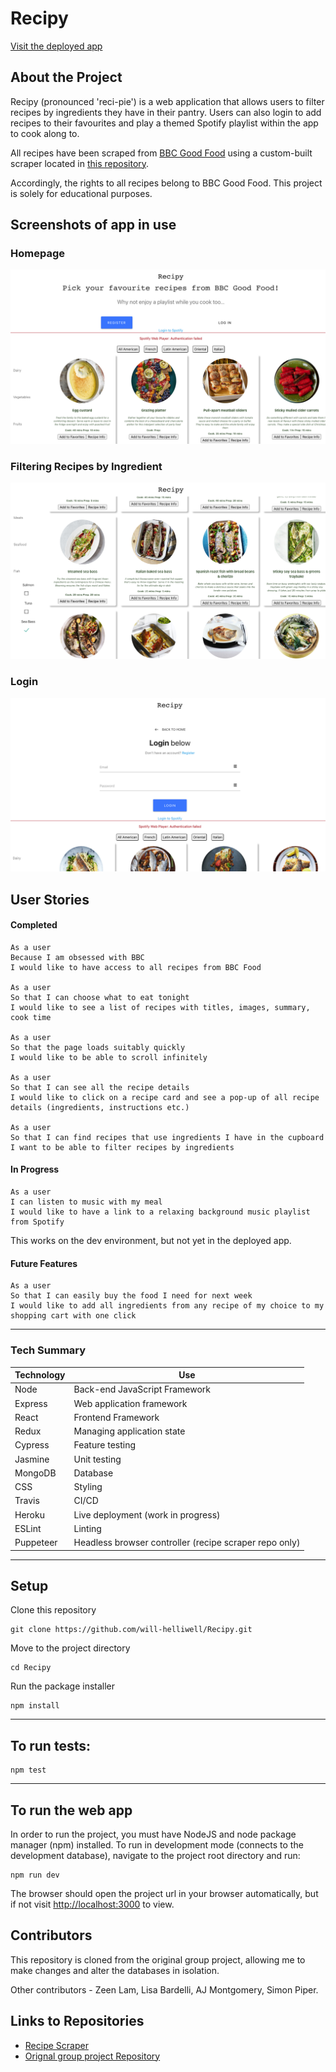 # **Recipy**

[Visit the deployed app](https://will-recipy.herokuapp.com/)

## About the Project

Recipy (pronounced 'reci-pie') is a web application that allows users to filter recipes by ingredients they have in their pantry. Users can also login to add recipes to their favourites and play a themed Spotify playlist within the app to cook along to.

All recipes have been scraped from [BBC Good Food](https://www.bbcgoodfood.com/) using a custom-built scraper located in [this repository](https://github.com/Will-Helliwell/Recipe_Scraper).

Accordingly, the rights to all recipes belong to BBC Good Food. This project is solely for educational purposes.

## **Screenshots of app in use**

### Homepage
![Homepage](https://github.com/Will-Helliwell/Recipy/blob/master/recipy_homepage_screenshot.png)

### Filtering Recipes by Ingredient
![Homepage](https://github.com/Will-Helliwell/Recipy/blob/master/recipy_filter_screenshot.png)

### Login
![Homepage](https://github.com/Will-Helliwell/Recipy/blob/master/recipy_login_screenshot.png)



## **User Stories**

#### Completed
```
As a user
Because I am obsessed with BBC
I would like to have access to all recipes from BBC Food

As a user
So that I can choose what to eat tonight
I would like to see a list of recipes with titles, images, summary, cook time

As a user
So that the page loads suitably quickly
I would like to be able to scroll infinitely

As a user
So that I can see all the recipe details
I would like to click on a recipe card and see a pop-up of all recipe details (ingredients, instructions etc.)

As a user
So that I can find recipes that use ingredients I have in the cupboard
I want to be able to filter recipes by ingredients
```
#### In Progress
```
As a user
I can listen to music with my meal
I would like to have a link to a relaxing background music playlist from Spotify
```
This works on the dev environment, but not yet in the deployed app.

#### Future Features
```
As a user
So that I can easily buy the food I need for next week
I would like to add all ingredients from any recipe of my choice to my shopping cart with one click
```
---
### **Tech Summary**

| Technology    | Use                           |
| ------------- | ----------------------------- |
| Node          | Back-end JavaScript Framework |
| Express       | Web application framework     |
| React         | Frontend Framework            |
| Redux         | Managing application state    |
| Cypress       | Feature testing               |
| Jasmine       | Unit testing                  |
| MongoDB       | Database                      |
| CSS           | Styling                       |
| Travis        | CI/CD                         |
| Heroku        | Live deployment (work in progress)        |
| ESLint        | Linting                       |
| Puppeteer     | Headless browser controller (recipe scraper repo only)     |

---
## **Setup**

Clone this repository

```
git clone https://github.com/will-helliwell/Recipy.git
```

Move to the project directory

```
cd Recipy
```

Run the package installer

```
npm install
```
---
## **To run tests:**

```
npm test
```
---
## **To run the web app**

In order to run the project, you must have NodeJS and node package manager (npm) installed.
To run in development mode (connects to the development database), navigate to the project root directory and run:
```
npm run dev
```
The browser should open the project url in your browser automatically, but if not visit [http://localhost:3000](http://localhost:3000) to view.


## **Contributors**

This repository is cloned from the original group project, allowing me to make changes and alter the databases in isolation.

Other contributors - Zeen Lam, Lisa Bardelli, AJ Montgomery, Simon Piper.

## **Links to Repositories**

- [Recipe Scraper](https://github.com/Will-Helliwell/Recipe_Scraper)
- [Orignal group project Repository](https://github.com/AJSMonty/Recipy)
